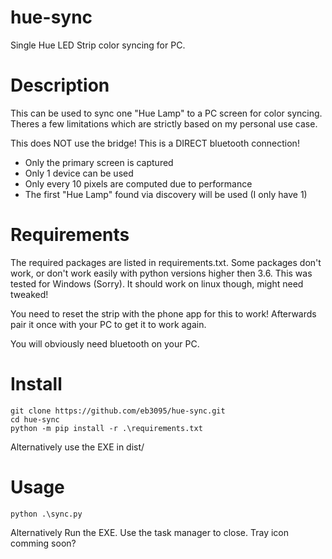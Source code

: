 # hue-sync
Single Hue LED Strip color syncing for PC.

# Description
This can be used to sync one "Hue Lamp" to a PC screen for color syncing. Theres a few
limitations which are strictly based on my personal use case.

This does NOT use the bridge! This is a DIRECT bluetooth connection!

* Only the primary screen is captured
* Only 1 device can be used
* Only every 10 pixels are computed due to performance
* The first "Hue Lamp" found via discovery will be used (I only have 1)

# Requirements
The required packages are listed in requirements.txt. Some packages don't work, or don't
work easily with python versions higher then 3.6. This was tested for Windows (Sorry).
It should work on linux though, might need tweaked!

You need to reset the strip with the phone app for this to work! Afterwards pair it once
with your PC to get it to work again.

You will obviously need bluetooth on your PC.

# Install
```
git clone https://github.com/eb3095/hue-sync.git
cd hue-sync
python -m pip install -r .\requirements.txt
```

Alternatively use the EXE in dist/

# Usage
```
python .\sync.py
```

Alternatively Run the EXE. Use the task manager to close. Tray icon comming soon?
